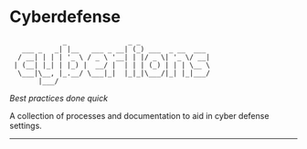 Cyberdefense
============

```
             _               _ _                 
   ___ _   _| |__   ___ _ __| (_) ___  _ __  ___ 
  / __| | | | '_ \ / _ \ '__| | |/ _ \| '_ \/ __|
 | (__| |_| | |_) |  __/ |  | | | (_) | | | \__ \
  \___|\__, |_.__/ \___|_|  |_|_|\___/|_| |_|___/
       |___/                                     
```

*Best practices done quick*

A collection of processes and documentation to aid in cyber defense settings.

------------
